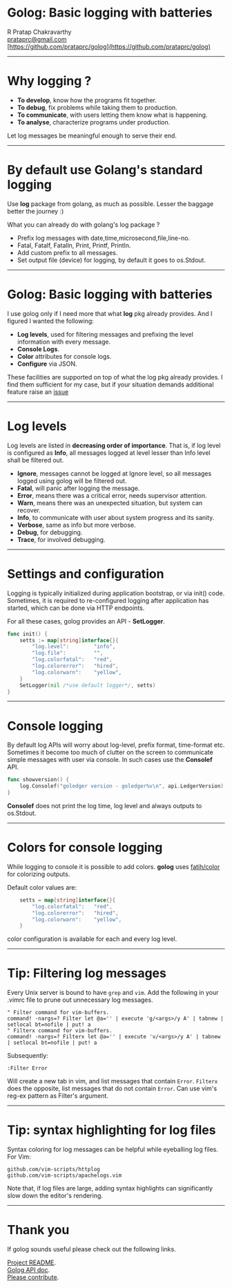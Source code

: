 Golog: Basic logging with batteries
===================================

R Pratap Chakravarthy <br/>
prataprc@gmail.com <br/>
[https://github.com/prataprc/golog](https://github.com/prataprc/golog)

---

Why logging ?
=============

- **To develop**, know how the programs fit together.
- **To debug**, fix problems while taking them to production.
- **To communicate**, with users letting them know what is happening.
- **To analyse**, characterize programs under production.

Let log messages be meaningful enough to serve their end.

---

By default use Golang's standard logging
========================================

Use __log__ package from golang, as much as possible. Lesser the
baggage better the journey :)

What you can already do with golang's log package ?

- Prefix log messages with date,time,microsecond,file,line-no.
- Fatal, Fatalf, Fatalln, Print, Printf, Println.
- Add custom prefix to all messages.
- Set output file (device) for logging, by default it goes to os.Stdout.

---

Golog: Basic logging with batteries
===================================

I use golog only if I need more that what __log__ pkg already provides.
And I figured I wanted the following:

- **Log levels**, used for filtering messages and prefixing the level
information with every message.
- **Console Logs**.
- **Color**  attributes for console logs.
- **Configure** via JSON.

These facilities are supported on top of what the log pkg already
provides. I find them sufficient for my case, but if your situation
demands additional feature raise an
[issue](http://github.com/prataprc/golog/issues)

---

Log levels
==========

Log levels are listed in __decreasing order of importance__. That is,
if log level is configured as __Info__, all messages logged at level lesser
than Info level shall be filtered out.

- **Ignore**, messages cannot be logged at Ignore level, so all messages
logged using golog will be filtered out.
- **Fatal**, will panic after logging the message.
- **Error**, means there was a critical error, needs supervisor attention.
- **Warn**, means there was an unexpected situation, but system can recover.
- **Info**, to communicate with user about system progress and its sanity.
- **Verbose**, same as info but more verbose.
- **Debug**, for debugging.
- **Trace**, for involved debugging.

---

Settings and configuration
==========================

Logging is typically initialized during application bootstrap, or via init()
code. Sometimes, it is required to re-configured logging after application
has started, which can be done via HTTP endpoints.

For all these cases, golog provides an API - **SetLogger**.

```go
func init() {
    setts := map[string]interface{}{
		"log.level":        "info",
		"log.file":         "",
		"log.colorfatal":   "red",
		"log.colorerror":   "hired",
		"log.colorwarn":    "yellow",
	}
    SetLogger(nil /*use default logger*/, setts)
}
```

---

Console logging
===============

By default log APIs will worry about log-level, prefix format, time-format
etc. Sometimes it become too much of clutter on the screen to communicate simple
messages with user via console. In such cases use the **Consolef** API.

```go
func showversion() {
    log.Consolef("goledger version - goledger%v\n", api.LedgerVersion)
}
```

**Consolef** does not print the log time, log level and always outputs to
os.Stdout.

---

Colors for console logging
==========================

While logging to console it is possible to add colors. **golog** uses
[fatih/color](http://github.com/fatih/color) for colorizing outputs.

Default color values are:

```go
    setts = map[string]interface{}{
        "log.colorfatal":   "red",
        "log.colorerror":   "hired",
        "log.colorwarn":    "yellow",
    }
```

color configuration is available for each and every log level.

---

Tip: Filtering log messages
===========================

Every Unix server is bound to have ``grep`` and ``vim``. Add the following in
your .vimrc file to prune out unnecessary log messages.

```vim
" Filter command for vim-buffers.
command! -nargs=? Filter let @a='' | execute 'g/<args>/y A' | tabnew | setlocal bt=nofile | put! a
" Filterx command for vim-buffers.
command! -nargs=? Filterx let @a='' | execute 'v/<args>/y A' | tabnew | setlocal bt=nofile | put! a
```

Subsequently:

```vim
:Filter Error
```

Will create a new tab in vim, and list messages that contain ``Error``.
``Filterx`` does the opposite, list messages that do not contain ``Error``.
Can use vim's reg-ex pattern as Filter's argument.

---

Tip: syntax highlighting for log files
======================================

Syntax coloring for log messages can be helpful while eyeballing log files.
For Vim:

```text
github.com/vim-scripts/httplog
github.com/vim-scripts/apachelogs.vim
```

Note that, if log files are large, adding syntax highlights can
significantly slow down the editor's rendering.

---

Thank you
=========

If golog sounds useful please check out the following links.

[Project README](https://github.com/prataprc/golog). <br/>
[Golog API doc](https://godoc.org/github.com/prataprc/golog). <br/>
[Please contribute](https://github.com/prataprc/golog/issues). <br/>

